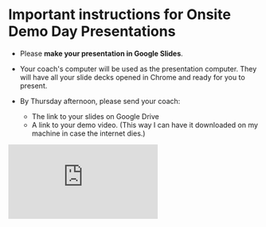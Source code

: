 # Important instructions for Onsite Demo Day Presentations

* Please **make your presentation in Google Slides**.

* Your coach's computer will be used as the presentation computer.  They will have all your slide decks opened in Chrome and ready for you to present.

* By Thursday afternoon, please send your coach:
  * The link to your slides on Google Drive
  * A link to your demo video.  (This way I can have it downloaded on my machine in case the internet dies.)


![Tracking pixel](https://githubanalytics.herokuapp.com/course/sequence/onsite/demo_day_presentations.md)
